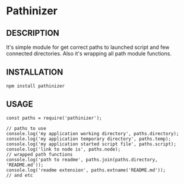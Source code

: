 Pathinizer
==========

DESCRIPTION
-----------
It's simple module for get correct paths to launched script and few connected directories.
Also it's wrapping all path module functions.

INSTALLATION
------------
```
npm install pathinizer
```

USAGE
-----
```
const paths = require('pathinizer');

// paths to use 
console.log('my application working directory', paths.directory);
console.log('my application temporary directory', paths.temp);
console.log('my application started script file', paths.script);
console.log('link to node is', paths.node);
// wrapped path functions
console.log('path to readme', paths.join(paths.directory, 'README.md'));
console.log('readme extension', paths.extname('README.md'));
// and etc
```